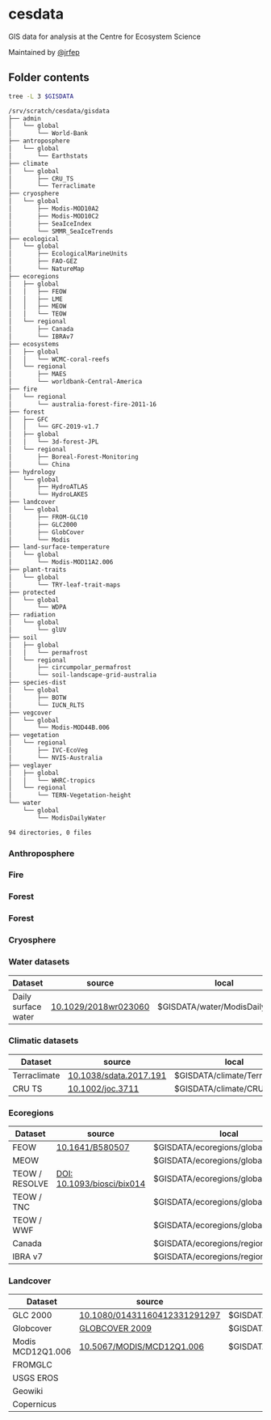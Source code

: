 # cesdata
GIS data for analysis at the Centre for Ecosystem Science

Maintained by [@jrfep](https://github.com/jrfep)

## Folder contents

```sh
tree -L 3 $GISDATA

/srv/scratch/cesdata/gisdata
├── admin
│   └── global
│       └── World-Bank
├── antroposphere
│   └── global
│       └── Earthstats
├── climate
│   └── global
│       ├── CRU_TS
│       └── Terraclimate
├── cryosphere
│   └── global
│       ├── Modis-MOD10A2
│       ├── Modis-MOD10C2
│       ├── SeaIceIndex
│       └── SMMR_SeaIceTrends
├── ecological
│   └── global
│       ├── EcologicalMarineUnits
│       ├── FAO-GEZ
│       └── NatureMap
├── ecoregions
│   ├── global
│   │   ├── FEOW
│   │   ├── LME
│   │   ├── MEOW
│   │   └── TEOW
│   └── regional
│       ├── Canada
│       └── IBRAv7
├── ecosystems
│   ├── global
│   │   └── WCMC-coral-reefs
│   └── regional
│       ├── MAES
│       └── worldbank-Central-America
├── fire
│   └── regional
│       └── australia-forest-fire-2011-16
├── forest
│   ├── GFC
│   │   └── GFC-2019-v1.7
│   ├── global
│   │   └── 3d-forest-JPL
│   └── regional
│       ├── Boreal-Forest-Monitoring
│       └── China
├── hydrology
│   └── global
│       ├── HydroATLAS
│       └── HydroLAKES
├── landcover
│   └── global
│       ├── FROM-GLC10
│       ├── GLC2000
│       ├── GlobCover
│       └── Modis
├── land-surface-temperature
│   └── global
│       └── Modis-MOD11A2.006
├── plant-traits
│   └── global
│       └── TRY-leaf-trait-maps
├── protected
│   └── global
│       └── WDPA
├── radiation
│   └── global
│       └── glUV
├── soil
│   ├── global
│   │   └── permafrost
│   └── regional
│       ├── circumpolar_permafrost
│       └── soil-landscape-grid-australia
├── species-dist
│   └── global
│       ├── BOTW
│       └── IUCN_RLTS
├── vegcover
│   └── global
│       └── Modis-MOD44B.006
├── vegetation
│   └── regional
│       ├── IVC-EcoVeg
│       └── NVIS-Australia
├── veglayer
│   ├── global
│   │   └── WHRC-tropics
│   └── regional
│       └── TERN-Vegetation-height
└── water
    └── global
        └── ModisDailyWater

94 directories, 0 files
```


### Anthroposphere


### Fire
### Forest
### Forest


### Cryosphere

### Water datasets

|Dataset|source|local|progress|
|---|---|---|---|
| Daily surface water |  [10.1029/2018wr023060](http://dx.doi.org/10.1029/2018wr023060) | $GISDATA/water/ModisDailyWater/ |decompressing|


### Climatic datasets

|Dataset|source|local|progress|
|---|---|---|---|
| Terraclimate | [10.1038/sdata.2017.191](http://dx.doi.org/10.1038/sdata.2017.191) | $GISDATA/climate/Terraclimate | done |
| CRU TS | [10.1002/joc.3711](http://dx.doi.org/10.1002/joc.3711) | $GISDATA/climate/CRU_TS | done |


### Ecoregions

|Dataset|source|local|progress|
|---|---|---|---|
| FEOW | [10.1641/B580507](https://doi.org/10.1641/B580507) | $GISDATA/ecoregions/global/FEOW/ |done|
| MEOW |  | $GISDATA/ecoregions/global/MEOW/ |done|
| TEOW / RESOLVE | [DOI: 10.1093/biosci/bix014](https://doi.org/10.1093/biosci/bix014) | $GISDATA/ecoregions/global/TEOW/ |done|
| TEOW / TNC |  | $GISDATA/ecoregions/global/TEOW/ |done|
| TEOW / WWF |  | $GISDATA/ecoregions/global/TEOW/ |done|
| Canada|  | $GISDATA/ecoregions/regional/Canada |done|
| IBRA v7|  | $GISDATA/ecoregions/regional/IBRAv7/ |done|

### Landcover

|Dataset|source|local|progress|
|---|---|---|---|
| GLC 2000 | [10.1080/01431160412331291297](https://doi.org/10.1080/01431160412331291297) | $GISDATA/landcover/global/GLC2000/ |done|
| Globcover| [GLOBCOVER 2009](http://due.esrin.esa.int/page_globcover.php) |  $GISDATA/landcover/global/GlobCover |done|
| Modis MCD12Q1.006 | [10.5067/MODIS/MCD12Q1.006](https://doi.org/10.5067/MODIS/MCD12Q1.006) | $GISDATA/landcover/global/Modis/MCD12Q1.006 | downloading |
| FROMGLC
| USGS EROS
| Geowiki
| Copernicus
